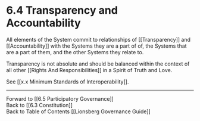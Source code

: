 # 6.4 Transparency and Accountability 
All elements of the System commit to relationships of [[Transparency]] and [[Accountability]] with the Systems they are a part of of, the Systems that are a part of them, and the other Systems they relate to. 

Transparency is not absolute and should be balanced within the context of all other [[Rights And Responsibilities]] in a Spirit of Truth and Love. 

See [[x.x Minimum Standards of Interoperability]].  

___

Forward to [[6.5 Participatory Governance]]  
Back to [[6.3 Constitution]]  
Back to Table of Contents [[Lionsberg Governance Guide]]